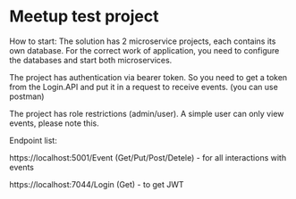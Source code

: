 # Meetup test project

How to start: 
The solution has 2 microservice projects, each contains its own database.
For the correct work of application, you need to configure the databases and start both microservices.

The project has authentication via bearer token. 
So you need to get a token from the Login.API and put it in a request to receive events.
(you can use postman)

The project has role restrictions (admin/user). A simple user can only view events, please note this.

Endpoint list: 

https://localhost:5001/Event (Get/Put/Post/Detele) - for all interactions with events

https://localhost:7044/Login (Get) - to get JWT
